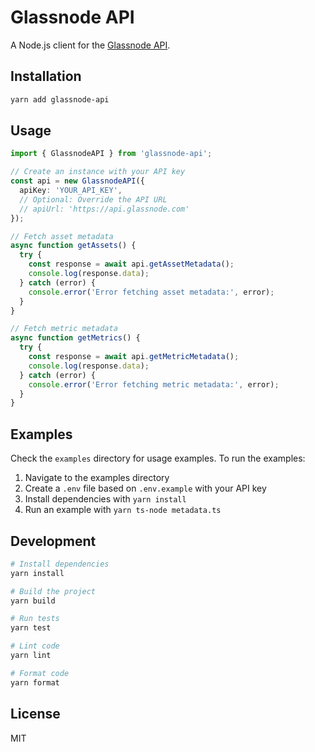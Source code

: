 # Glassnode API

A Node.js client for the [Glassnode API](https://docs.glassnode.com/).

## Installation

```bash
yarn add glassnode-api
```

## Usage

```typescript
import { GlassnodeAPI } from 'glassnode-api';

// Create an instance with your API key
const api = new GlassnodeAPI({
  apiKey: 'YOUR_API_KEY',
  // Optional: Override the API URL
  // apiUrl: 'https://api.glassnode.com'
});

// Fetch asset metadata
async function getAssets() {
  try {
    const response = await api.getAssetMetadata();
    console.log(response.data);
  } catch (error) {
    console.error('Error fetching asset metadata:', error);
  }
}

// Fetch metric metadata
async function getMetrics() {
  try {
    const response = await api.getMetricMetadata();
    console.log(response.data);
  } catch (error) {
    console.error('Error fetching metric metadata:', error);
  }
}
```

## Examples

Check the `examples` directory for usage examples. To run the examples:

1. Navigate to the examples directory
2. Create a `.env` file based on `.env.example` with your API key
3. Install dependencies with `yarn install`
4. Run an example with `yarn ts-node metadata.ts`

## Development

```bash
# Install dependencies
yarn install

# Build the project
yarn build

# Run tests
yarn test

# Lint code
yarn lint

# Format code
yarn format
```

## License

MIT
